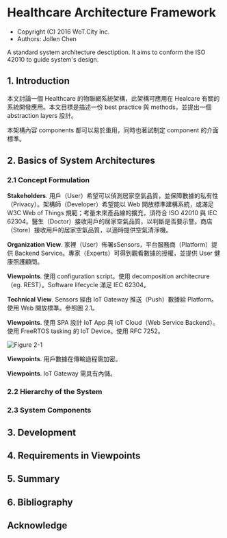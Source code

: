 # Healthcare Architecture Framework

* Copyright (C) 2016 WoT.City Inc.
* Authors: Jollen Chen

A standard system architecture desctiption. It aims to conform the ISO 42010 to guide system's design.

## 1. Introduction

本文討論一個 Healthcare 的物聯網系統架構，此架構可應用在 Healcare 有關的系統開發應用。本文目標是描述一份 best practice 與 methods，並提出一個 abstraction layers 設計。

本架構內容 components 都可以易於重用，同時也著試制定 component 的介面標準。

## 2. Basics of System Architectures

### 2.1 Concept Formulation

**Stakeholders**. 用戶（User）希望可以偵測居家空氣品質，並保障數據的私有性（Privacy）。架構師（Developer）希望能以 Web 開放標準建構系統，或滿足 W3C Web of Things 規範；考量未來產品線的擴充，須符合 ISO 42010 與 IEC 62304。醫生（Doctor）接收用戶的居家空氣品質，以判斷是否要示警。商店 （Store）接收用戶的居家空氣品質，以適時提供空氣清淨機。

**Organization View**. 家裡（User）佈署sSensors，平台服務商（Platform）提供 Backend Service。專家（Experts）可得到觀看數據的授權，並提供 User 健康照護顧問。

**Viewpoints**. 使用 configuration script。使用 decomposition architecrure（eg. REST）。Software lifecycle 滿足 IEC 62304。

**Technical View**. Sensors 經由 IoT Gateway 推送（Push）數據給 Platform。使用 Web 開放標準。參照圖 2.1。

**Viewpoints**. 使用 SPA 設計 IoT App 與 IoT Cloud（Web Service Backend）。使用 FreeRTOS tasking 的 IoT Device。使用 RFC 7252。

![Figure 2-1](https://wotcity.com/images/block/coap-lwm2m.png)

**Viewpoints**. 用戶數據在傳輸過程需加密。

**Viewpoints**. IoT Gateway 需具有內儲。

### 2.2 Hierarchy of the System
### 2.3 System Components

## 3. Development

## 4. Requirements in Viewpoints

## 5. Summary

## 6. Bibliography

## Acknowledge


